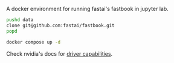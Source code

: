 A docker environment for running fastai's fastbook in jupyter lab.

```sh
pushd data
clone git@github.com:fastai/fastbook.git
popd

docker compose up -d
```

Check nvidia's docs for [driver capabilities](https://docs.nvidia.com/datacenter/cloud-native/container-toolkit/latest/docker-specialized.html#driver-capabilities).
